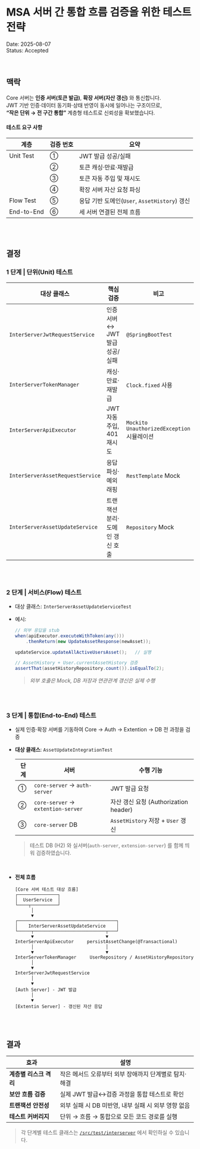 # MSA 서버 간 통합 흐름 검증을 위한 테스트 전략

Date: 2025-08-07  
Status: Accepted

<br/>

## 맥락

Core 서버는 **인증 서버(토큰 발급)**, **확장 서버(자산 갱신)** 와 통신합니다.  
JWT 기반 인증·데이터 동기화·상태 반영이 동시에 일어나는 구조이므로,  
**“작은 단위 → 전 구간 통합”** 계층형 테스트로 신뢰성을 확보했습니다.

#### 테스트 요구 사항

| 계층       | 검증 번호 | 요약                                          |
| ---------- | --------- | --------------------------------------------- |
| Unit Test  | ①         | JWT 발급 성공/실패                            |
|            | ②         | 토큰 캐싱·만료·재발급                         |
|            | ③         | 토큰 자동 주입 및 재시도                      |
|            | ④         | 확장 서버 자산 요청 파싱                      |
| Flow Test  | ⑤         | 응답 기반 도메인(`User`, `AssetHistory`) 갱신 |
| End-to-End | ⑥         | 세 서버 연결된 전체 흐름                      |

<br/>
<br/>

## 결정

### 1 단계 | 단위(Unit) 테스트

| 대상 클래스                      | 핵심 검증                      | 비고                                         |
| -------------------------------- | ------------------------------ | -------------------------------------------- |
| `InterServerJwtRequestService`   | 인증 서버 ↔ JWT 발급 성공/실패 | `@SpringBootTest`                            |
| `InterServerTokenManager`        | 캐싱·만료·재발급               | `Clock.fixed` 사용                           |
| `InterServerApiExecutor`         | JWT 자동 주입, 401 재시도      | `Mockito` `UnauthorizedException` 시뮬레이션 |
| `InterServerAssetRequestService` | 응답 파싱·예외 래핑            | `RestTemplate` Mock                          |
| `InterServerAssetUpdateService`  | 트랜잭션 분리·도메인 갱신 호출 | `Repository` Mock                            |

<br/>
<br/>

### 2 단계 | 서비스(Flow) 테스트

- 대상 클래스: `InterServerAssetUpdateServiceTest`
- 예시:

  ```java
  // 외부 응답을 stub
  when(apiExecutor.executeWithToken(any()))
      .thenReturn(new UpdateAssetResponse(newAsset));

  updateService.updateAllActiveUsersAsset();   // 실행

  // AssetHistory + User.currentAssetHistory 검증
  assertThat(assetHistoryRepository.count()).isEqualTo(2);
  ```

  > _외부 호출은 Mock, DB 저장과 연관관계 갱신은 실제 수행_

<br/>
<br/>

### 3 단계 | 통합(End-to-End) 테스트

- 실제 인증·확장 서버를 기동하여 Core → Auth → Extention → DB 전 과정을 검증
- **대상 클래스**: `AssetUpdateIntegrationTest`

  | 단계 | 서버                               | 수행 기능                             |
  | ---- | ---------------------------------- | ------------------------------------- |
  | ①    | `core-server` → `auth-server`      | JWT 발급 요청                         |
  | ②    | `core-server` → `extention-server` | 자산 갱신 요청 (Authorization header) |
  | ③    | `core-server` DB                   | `AssetHistory` 저장 + `User` 갱신     |

  > 테스트 DB (H2) 와 실서버(`auth-server`, `extension-server`) 를 함께 띄워 검증하였습니다.

<br/>

- **전체 흐름**

  ```less
  [Core 서버 테스트 대상 흐름]
  ┌───────────────┐
  │  UserService  │
  └────┬──────────┘
        │
        ▼
  ┌─────────────────────────────────────┐
  │    InterServerAssetUpdateService    │
  └─────┬───────────────────────────┬───┘
        ▼                           ▼
  InterServerApiExecutor     persistAssetChange(@Transactional)
        │                           │
        ▼                           ▼
  InterServerTokenManager     UserRepository / AssetHistoryRepository
        │
        ▼
  InterServerJwtRequestService
        │
        ▼
  [Auth Server] - JWT 발급
        │
        ▼
  [Extentin Server] - 갱신된 자산 응답
  ```

<br/>
<br/>

## 결과

| 효과                   | 설명                                                  |
| ---------------------- | ----------------------------------------------------- |
| **계층별 리스크 격리** | 작은 메서드 오류부터 외부 장애까지 단계별로 탐지·해결 |
| **보안 흐름 검증**     | 실제 JWT 발급↔검증 과정을 통합 테스트로 확인          |
| **트랜잭션 안전성**    | 외부 실패 시 DB 미반영, 내부 실패 시 외부 영향 없음   |
| **테스트 커버리지**    | 단위 → 흐름 → 통합으로 모든 코드 경로를 실행          |

> 각 단계별 테스트 클래스는 [`/src/test/interserver`](/dg-core-server/src/test/java/com/dontgoback/dontgo/interserver/) 에서 확인하실 수 있습니다.
